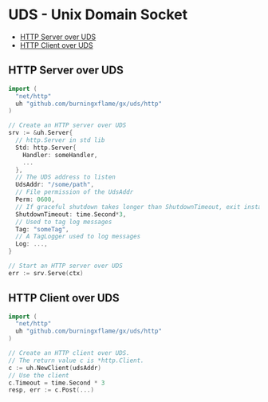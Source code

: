 # UDS - Unix Domain Socket

- [HTTP Server over UDS](#http-server-over-uds)
- [HTTP Client over UDS](#http-client-over-uds)

## HTTP Server over UDS

```go
import (
  "net/http"
  uh "github.com/burningxflame/gx/uds/http"
)

// Create an HTTP server over UDS
srv := &uh.Server{
  // http.Server in std lib
  Std: http.Server{
    Handler: someHandler,
    ...
  },
  // The UDS address to listen
  UdsAddr: "/some/path",
  // File permission of the UdsAddr
  Perm: 0600,
  // If graceful shutdown takes longer than ShutdownTimeout, exit instantly.
  ShutdownTimeout: time.Second*3,
  // Used to tag log messages
  Tag: "someTag",
  // A TagLogger used to log messages
  Log: ...,
}

// Start an HTTP server over UDS
err := srv.Serve(ctx)
```

## HTTP Client over UDS

```go
import (
  "net/http"
  uh "github.com/burningxflame/gx/uds/http"
)

// Create an HTTP client over UDS.
// The return value c is *http.Client.
c := uh.NewClient(udsAddr)
// Use the client
c.Timeout = time.Second * 3
resp, err := c.Post(...)
```
